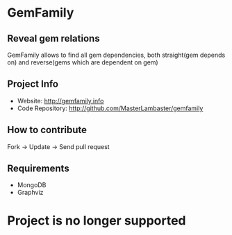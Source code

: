 # GemFamily
## Reveal gem relations
GemFamily allows to find all gem dependencies, both straight(gem depends on) and reverse(gems which are dependent on gem)

Project Info
------------
- Website: <http://gemfamily.info>
- Code Repository: <http://github.com/MasterLambaster/gemfamily>

How to contribute
-----------------
Fork -> Update -> Send pull request

Requirements
------------
  * MongoDB
  * Graphviz

# Project is no longer supported

